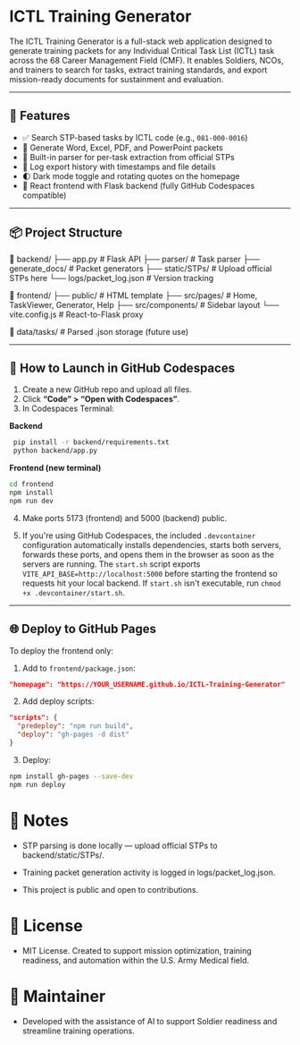 # ICTL Training Generator

The ICTL Training Generator is a full-stack web application designed to generate training packets for any Individual Critical Task List (ICTL) task across the 68 Career Management Field (CMF). It enables Soldiers, NCOs, and trainers to search for tasks, extract training standards, and export mission-ready documents for sustainment and evaluation.

---

## 🔧 Features

- ✅ Search STP-based tasks by ICTL code (e.g., `081-000-0016`)
- 📄 Generate Word, Excel, PDF, and PowerPoint packets
- 🧠 Built-in parser for per-task extraction from official STPs
- 📁 Log export history with timestamps and file details
- 🌓 Dark mode toggle and rotating quotes on the homepage
- 🚀 React frontend with Flask backend (fully GitHub Codespaces compatible)

---

## 📦 Project Structure

📁 backend/
├── app.py # Flask API
├── parser/ # Task parser
├── generate_docs/ # Packet generators
├── static/STPs/ # Upload official STPs here
└── logs/packet_log.json # Version tracking

📁 frontend/
├── public/ # HTML template
├── src/pages/ # Home, TaskViewer, Generator, Help
├── src/components/ # Sidebar layout
└── vite.config.js # React-to-Flask proxy

 📁 data/tasks/               # Parsed .json storage (future use)
 
 ---
 
 ## 🚀 How to Launch in GitHub Codespaces
 
 1. Create a new GitHub repo and upload all files.
 2. Click **“Code” > “Open with Codespaces”**.
 3. In Codespaces Terminal:
 
 **Backend**
```bash
 pip install -r backend/requirements.txt
 python backend/app.py
 ```
 
 **Frontend (new terminal)**
 ```bash
 cd frontend
 npm install
 npm run dev
 ```
 
4. Make ports 5173 (frontend) and 5000 (backend) public.

5. If you're using GitHub Codespaces, the included `.devcontainer` configuration
automatically installs dependencies, starts both servers, forwards these ports,
and opens them in the browser as soon as the servers are running. The
`start.sh` script exports `VITE_API_BASE=http://localhost:5000` before starting
the frontend so requests hit your local backend. If `start.sh` isn't executable,
run `chmod +x .devcontainer/start.sh`.
 
 ---
 
 ## 🌐 Deploy to GitHub Pages
 
 To deploy the frontend only:
 1. Add to `frontend/package.json`:
 
 ```json
 "homepage": "https://YOUR_USERNAME.github.io/ICTL-Training-Generator"
 ```
 
 2. Add deploy scripts:
 
 ```json
 "scripts": {
   "predeploy": "npm run build",
   "deploy": "gh-pages -d dist"
 }
 ```
 
 3. Deploy:
 
 ```bash
 npm install gh-pages --save-dev
 npm run deploy
 ```

# 📎 Notes
- STP parsing is done locally — upload official STPs to backend/static/STPs/.

- Training packet generation activity is logged in logs/packet_log.json.

- This project is public and open to contributions.

# 📄 License

- MIT License. Created to support mission optimization, training readiness, and automation within the U.S. Army Medical field.

# 🤝 Maintainer

- Developed with the assistance of AI to support Soldier readiness and streamline training operations.

